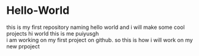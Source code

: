 # Hello-World
this is my first repository naming hello world and i will make some cool projects
hi world this is me puiyusgh\
i am working on my first project on github.
so this is how i will work on my new prpoject

